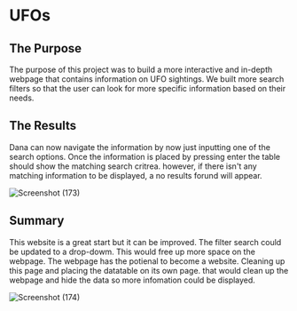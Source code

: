 # UFOs

## The Purpose

The purpose of this project was to build a more interactive and in-depth webpage that contains information on UFO sightings. We built more search filters so that 
the user can look for more specific information based on their needs.


## The Results

Dana can now navigate the information by now just inputting one of the search options. Once the information is placed by pressing enter the table should show the 
matching search critrea. however, if there isn't any matching information to be displayed, a no results forund will appear. 

![Screenshot (173)](https://user-images.githubusercontent.com/78933826/117703454-a9178100-b197-11eb-8adb-0d40cee8ebbc.png)

## Summary

This website is a great start but it can be improved. The filter search could be updated to a drop-dowm. This would free up more space on the webpage. The webpage has the potienal to become a website. Cleaning up this page and placing the datatable on its own page. that would clean up the webpage and hide the data so more infomation could be displayed.

![Screenshot (174)](https://user-images.githubusercontent.com/78933826/117703474-addc3500-b197-11eb-8e4f-b1847456ec3b.png)
